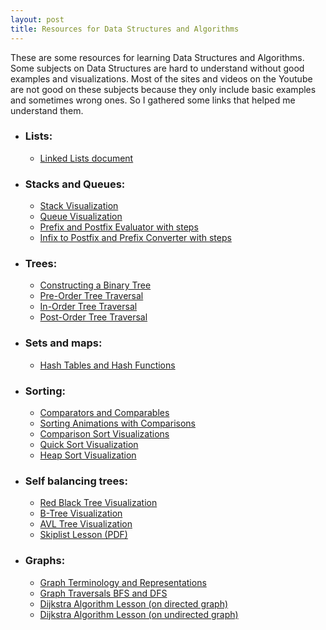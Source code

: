 ```yaml
---
layout: post
title: Resources for Data Structures and Algorithms
---
```


These are some resources for learning Data Structures and Algorithms. Some subjects on Data Structures are hard to understand without good examples and visualizations. Most of the sites and videos on the Youtube are not good on these subjects because they only include basic examples and sometimes wrong ones. So I gathered some links that helped me understand them.

- ### Lists: 
    * [Linked Lists document](https://www.cs.cmu.edu/~adamchik/15-121/lectures/Linked%20Lists/linked%20lists.html)

- ### Stacks and Queues:
    * [Stack Visualization](https://www.cs.usfca.edu/~galles/visualization/StackArray.html)
    * [Queue Visualization](https://www.cs.usfca.edu/~galles/visualization/QueueArray.html)
    * [Prefix and Postfix Evaluator with steps](https://raj457036.github.io/Simple-Tools/prefixAndPostfixEvaluator.html)
    * [Infix to Postfix and Prefix Converter with steps](https://raj457036.github.io/Simple-Tools/prefixAndPostfixConvertor.html)

- ### Trees:
    * [Constructing a Binary Tree](https://www.youtube.com/watch?v=m4T__2QnoyQ)
    * [Pre-Order Tree Traversal](https://www.youtube.com/watch?v=1WxLM2hwL-U)
    * [In-Order Tree Traversal](https://www.youtube.com/watch?v=5dySuyZf9Qg)
    * [Post-Order Tree Traversal](https://www.youtube.com/watch?v=4zVdfkpcT6U)

- ### Sets and maps: 
    * [Hash Tables and Hash Functions](https://www.youtube.com/watch?v=KyUTuwz_b7Q)

- ### Sorting:
    * [Comparators and Comparables](https://www.baeldung.com/java-comparator-comparable)
    * [Sorting Animations with Comparisons](http://sorting.at/)
    * [Comparison Sort Visualizations](https://www.cs.usfca.edu/~galles/visualization/ComparisonSort.html)
    * [Quick Sort Visualization](http://me.dt.in.th/page/Quicksort/)
    * [Heap Sort Visualization](https://www.cs.usfca.edu/~galles/visualization/HeapSort.html)

- ### Self balancing trees:
    * [Red Black Tree Visualization](https://www.cs.usfca.edu/~galles/visualization/RedBlack.html)
    * [B-Tree Visualization](https://www.cs.usfca.edu/~galles/visualization/BTree.html)
    * [AVL Tree Visualization](https://www.cs.usfca.edu/~galles/visualization/AVLtree.html)
    * [Skiplist Lesson (PDF)](https://www.cs.cmu.edu/~ckingsf/bioinfo-lectures/skiplists.pdf)

- ### Graphs:
    * [Graph Terminology and Representations](https://www.youtube.com/watch?v=c8P9kB1eun4)
    * [Graph Traversals BFS and DFS](https://www.youtube.com/watch?v=pcKY4hjDrxk)
    * [Dijkstra Algorithm Lesson (on directed graph)](https://www.youtube.com/watch?v=XB4MIexjvY0)
    * [Dijkstra Algorithm Lesson (on undirected graph)](https://www.youtube.com/watch?v=pVfj6mxhdMw)



